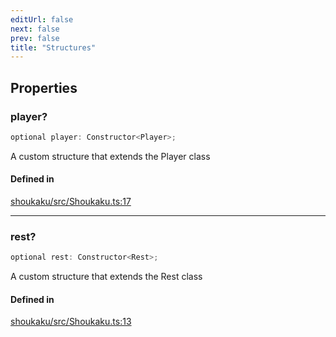 ```yaml
---
editUrl: false
next: false
prev: false
title: "Structures"
---
```


## Properties

<a id="player" name="player"></a>

### player?

```ts
optional player: Constructor<Player>;
```

A custom structure that extends the Player class

#### Defined in

[shoukaku/src/Shoukaku.ts:17](https://github.com/shipgirlproject/shoukaku/blob/049b5dc536f3b28e41c5423a707d8a02ac9377a7/src/Shoukaku.ts#L17)

***

<a id="rest" name="rest"></a>

### rest?

```ts
optional rest: Constructor<Rest>;
```

A custom structure that extends the Rest class

#### Defined in

[shoukaku/src/Shoukaku.ts:13](https://github.com/shipgirlproject/shoukaku/blob/049b5dc536f3b28e41c5423a707d8a02ac9377a7/src/Shoukaku.ts#L13)
